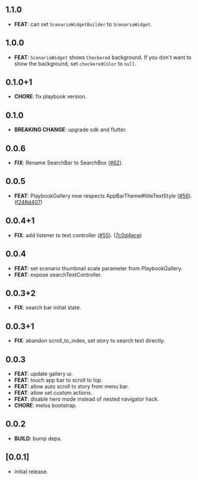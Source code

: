 ## 1.1.0

- **FEAT**: can set `ScenarioWidgetBuilder` to `ScenarioWidget`.

## 1.0.0

- **FEAT**: `ScenarioWidget` shows `Checkered` background. If you don't want to show the background, set `checkeredColor` to `null`.

## 0.1.0+1

- **CHORE**: fix playbook version.

## 0.1.0

- **BREAKING CHANGE**: upgrade sdk and flutter.

## 0.0.6

- **FIX**: Rename SearchBar to SearchBox ([#62](https://github.com/playbook-ui/playbook-flutter/issues/62)).

## 0.0.5

- **FEAT**: PlaybookGallery now respects AppBarTheme#titleTextStyle ([#56](https://github.com/playbook-ui/playbook-flutter/issues/56)). ([f248d407](https://github.com/playbook-ui/playbook-flutter/commit/f248d407f37c3c95eedc546c29f3d88d8ef308fc))

## 0.0.4+1

- **FIX**: add listener to text controller ([#55](https://github.com/playbook-ui/playbook-flutter/issues/55)). ([7c0d4ece](https://github.com/playbook-ui/playbook-flutter/commit/7c0d4ece095752300ef2eaed3bca0c8d2df8144c))

## 0.0.4

- **FEAT**: set scenario thumbnail scale parameter from PlaybookGallery.
- **FEAT**: expose searchTextController.

## 0.0.3+2

- **FIX**: search bar initial state.

## 0.0.3+1

- **FIX**: abandon scroll_to_index, set story to search text directly.

## 0.0.3

- **FEAT**: update gallery ui.
- **FEAT**: touch app bar to scroll to top.
- **FEAT**: allow auto scroll to story from menu bar.
- **FEAT**: allow set custom actions.
- **FEAT**: disable hero mode instead of nested navigator hack.
- **CHORE**: melos bootstrap.

## 0.0.2

- **BUILD**: bump deps.

## [0.0.1]

- initial release.
